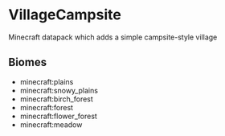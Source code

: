 # VillageCampsite
 Minecraft datapack which adds a simple campsite-style village

## Biomes

- minecraft:plains
- minecraft:snowy_plains
- minecraft:birch_forest
- minecraft:forest
- minecraft:flower_forest
- minecraft:meadow